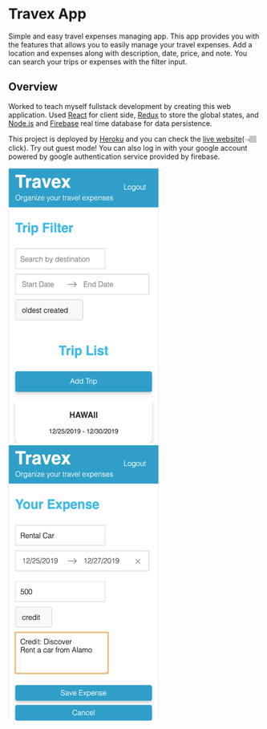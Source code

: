 # Travex App

Simple and easy travel expenses managing app. This app provides you with the features that allows you to easily manage your travel expenses. Add a location and expenses along with description, date, price, and note. You can search your trips or expenses with the filter input. 

## Overview

Worked to teach myself fullstack development by creating this web application. Used [React](https://reactjs.org/) for client side, [Redux](https://redux.js.org/basics/usage-with-react) to store the global states, and [Node.js](https://nodejs.org/en/) and [Firebase](https://firebase.google.com/) real time database for data persistence. 

This project is deployed by [Heroku](https://heroku.com) and you can check the [live website](https://travex-app.herokuapp.com)(👈🏽click).
Try out guest mode! You can also log in with your google account powered by google authentication service provided by firebase.

<img src="/public/images/SC1.png" alt="sc1" title="mobile1" width="300" height="550" />     <img src="/public/images/Sc2.png" alt="sc2" title="mobile2" width="300" height="550" />
